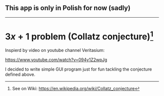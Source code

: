 ## This app is only in Polish for now (sadly)

------------

# $3x+1$ problem (Collatz conjecture)[^wiki]

Inspierd by video on youtube channel Veritasium:

https://www.youtube.com/watch?v=094y1Z2wpJg

I decided to write simple GUI program just for fun tackling the conjecture defined above.



[^wiki]: See on Wiki: https://en.wikipedia.org/wiki/Collatz_conjecture

[^wiki]: Zobacz na Wikipedii https://pl.wikipedia.org/wiki/Problem_Collatza